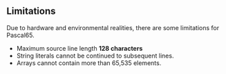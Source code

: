 ## Limitations

Due to hardware and environmental realities, there are some limitations for Pascal65.

* Maximum source line length **128 characters**
* String literals cannot be continued to subsequent lines.
* Arrays cannot contain more than 65,535 elements.
